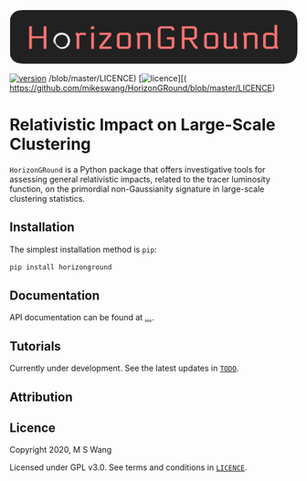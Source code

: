 ![HorizonGRound](./docs/source/_static/HorizonGRound.png)

[![version](https://img.shields.io/badge/version-0.0-green)](
https://github.com/mikeswang/HorizonGRound/blob/master/README.md)
/blob/master/LICENCE)
[![licence](https://img.shields.io/badge/licence-GPL%20v3-lightgrey)][(
https://github.com/mikeswang/HorizonGRound/blob/master/LICENCE)


# Relativistic Impact on Large-Scale Clustering

``HorizonGRound`` is a Python package that offers investigative tools for
assessing general relativistic impacts, related to the tracer luminosity
function, on the primordial non-Gaussianity signature in large-scale
clustering statistics.


## Installation

The simplest installation method is ``pip``:

```bash
pip install horizonground
```


## Documentation

API documentation can be found at [...](docs/).


## Tutorials

Currently under development. See the latest updates in
[``TODO``](tutorials/TODO.md).


## Attribution


## Licence

Copyright 2020, M S Wang

Licensed under GPL v3.0. See terms and conditions in
[``LICENCE``](LICENCE).
